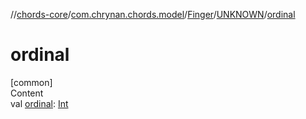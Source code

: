 //[chords-core](../../../../index.md)/[com.chrynan.chords.model](../../index.md)/[Finger](../index.md)/[UNKNOWN](index.md)/[ordinal](ordinal.md)



# ordinal  
[common]  
Content  
val [ordinal](ordinal.md): [Int](https://kotlinlang.org/api/latest/jvm/stdlib/kotlin/-int/index.html)  



